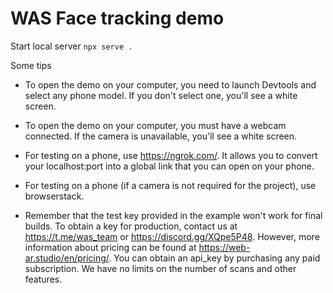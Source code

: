 # WAS Face tracking demo

Start local server ```npx serve .```

Some  tips

- To open the demo on your computer, you need to launch Devtools and select any phone model. If you don't select one, you'll see a white screen.

-  To open the demo on your computer, you must have a webcam connected. If the camera is unavailable, you'll see a white screen.

- For testing on a phone, use https://ngrok.com/. It allows you to convert your localhost:port into a global link that you can open on your phone.

- For testing on a phone (if a camera is not required for the project), use browserstack.

- Remember that the test key provided in the example won't work for final builds. To obtain a key for production, contact us at https://t.me/was_team or https://discord.gg/XQpe5P48. However, more information about pricing can be found at https://web-ar.studio/en/pricing/. You can obtain an api_key by purchasing any paid subscription. We have no limits on the number of scans and other features.